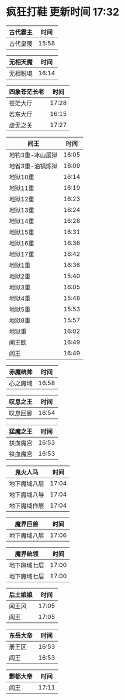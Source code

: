 # 疯狂打鞋 更新时间 17:32

| 古代霸主   | 时间    |
|--------|-------|
| 古代皇陵 | 15:58 |

| 无相天魔   | 时间    |
|--------|-------|
| 无相税境 | 16:14 |

| 四象苍茫长老   | 时间    |
|--------|-------|
| 苍茫大厅 | 17:28 |
| 若东大厅 | 16:15 |
| 虚无之关 | 17:27 |

| 间王   | 时间    |
|--------|-------|
| 地钓3重-冰山展狱 | 16:05 |
| 地省3重-油锅炼狱 | 16:09 |
| 地狱10重 | 16:14 |
| 地狱11重 | 16:19 |
| 地狱12重 | 16:23 |
| 地狱13重 | 16:24 |
| 地狱14重 | 16:28 |
| 地狱15重 | 16:31 |
| 地狱16重 | 16:36 |
| 地狱17重 | 16:42 |
| 地狱1重 | 16:36 |
| 地狱2重 | 15:40 |
| 地狱3重 | 16:05 |
| 地狱4重 | 15:48 |
| 地狱5重 | 15:53 |
| 地狱8重 | 15:57 |
| 地狱重 | 16:02 |
| 闻王欧 | 16:49 |
| 阎王 | 16:49 |

| 赤魔统帅   | 时间    |
|--------|-------|
| 心之魔域 | 16:58 |

| 叹息之王   | 时间    |
|--------|-------|
| 叹息回廊 | 16:54 |

| 猛魔之王   | 时间    |
|--------|-------|
| 扶血魔宫 | 16:53 |
| 铁血魔宫 | 16:53 |

| 鬼火人马   | 时间    |
|--------|-------|
| 地下魔域八层 | 17:04 |
| 地下魔域八导 | 17:04 |
| 地下魔域作层 | 17:04 |

| 魔界巨兽   | 时间    |
|--------|-------|
| 地下魔域八层 | 17:06 |

| 魔界统领   | 时间    |
|--------|-------|
| 地下麻域七层 | 17:00 |
| 地下魔域七层 | 17:00 |

| 后土娘娘   | 时间    |
|--------|-------|
| 闻王风 | 17:05 |
| 阎王 | 17:05 |

| 东岳大帝   | 时间    |
|--------|-------|
| 册王区 | 16:53 |
| 阎王 | 16:53 |

| 酆都大帝   | 时间    |
|--------|-------|
| 阎王 | 17:11 |